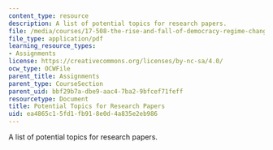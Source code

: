 ```yaml
---
content_type: resource
description: A list of potential topics for research papers.
file: /media/courses/17-508-the-rise-and-fall-of-democracy-regime-change-spring-2002/ea4865c15fd1fb918e0d4a835e2eb986_topics.pdf
file_type: application/pdf
learning_resource_types:
- Assignments
license: https://creativecommons.org/licenses/by-nc-sa/4.0/
ocw_type: OCWFile
parent_title: Assignments
parent_type: CourseSection
parent_uid: bbf29b7a-dbe9-aac4-7ba2-9bfcef71feff
resourcetype: Document
title: Potential Topics for Research Papers
uid: ea4865c1-5fd1-fb91-8e0d-4a835e2eb986
---
```

A list of potential topics for research papers.